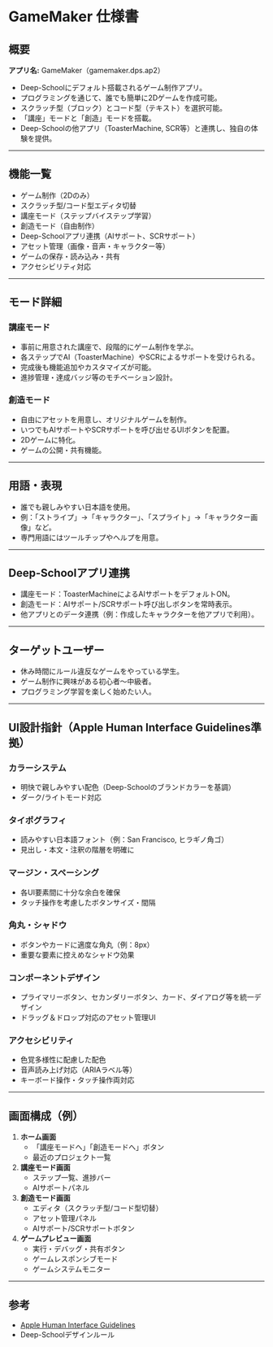 # GameMaker 仕様書

## 概要

**アプリ名:** GameMaker（gamemaker.dps.ap2）

- Deep-Schoolにデフォルト搭載されるゲーム制作アプリ。
- プログラミングを通じて、誰でも簡単に2Dゲームを作成可能。
- スクラッチ型（ブロック）とコード型（テキスト）を選択可能。
- 「講座」モードと「創造」モードを搭載。
- Deep-Schoolの他アプリ（ToasterMachine, SCR等）と連携し、独自の体験を提供。

---

## 機能一覧

- ゲーム制作（2Dのみ）
- スクラッチ型/コード型エディタ切替
- 講座モード（ステップバイステップ学習）
- 創造モード（自由制作）
- Deep-Schoolアプリ連携（AIサポート、SCRサポート）
- アセット管理（画像・音声・キャラクター等）
- ゲームの保存・読み込み・共有
- アクセシビリティ対応

---

## モード詳細

### 講座モード
- 事前に用意された講座で、段階的にゲーム制作を学ぶ。
- 各ステップでAI（ToasterMachine）やSCRによるサポートを受けられる。
- 完成後も機能追加やカスタマイズが可能。
- 進捗管理・達成バッジ等のモチベーション設計。

### 創造モード
- 自由にアセットを用意し、オリジナルゲームを制作。
- いつでもAIサポートやSCRサポートを呼び出せるUIボタンを配置。
- 2Dゲームに特化。
- ゲームの公開・共有機能。

---

## 用語・表現
- 誰でも親しみやすい日本語を使用。
- 例：「ストライプ」→「キャラクター」、「スプライト」→「キャラクター画像」など。
- 専門用語にはツールチップやヘルプを用意。

---

## Deep-Schoolアプリ連携
- 講座モード：ToasterMachineによるAIサポートをデフォルトON。
- 創造モード：AIサポート/SCRサポート呼び出しボタンを常時表示。
- 他アプリとのデータ連携（例：作成したキャラクターを他アプリで利用）。

---

## ターゲットユーザー
- 休み時間にルール違反なゲームをやっている学生。
- ゲーム制作に興味がある初心者～中級者。
- プログラミング学習を楽しく始めたい人。

---

## UI設計指針（Apple Human Interface Guidelines準拠）

### カラーシステム
- 明快で親しみやすい配色（Deep-Schoolのブランドカラーを基調）
- ダーク/ライトモード対応

### タイポグラフィ
- 読みやすい日本語フォント（例：San Francisco, ヒラギノ角ゴ）
- 見出し・本文・注釈の階層を明確に

### マージン・スペーシング
- 各UI要素間に十分な余白を確保
- タッチ操作を考慮したボタンサイズ・間隔

### 角丸・シャドウ
- ボタンやカードに適度な角丸（例：8px）
- 重要な要素に控えめなシャドウ効果

### コンポーネントデザイン
- プライマリーボタン、セカンダリーボタン、カード、ダイアログ等を統一デザイン
- ドラッグ＆ドロップ対応のアセット管理UI

### アクセシビリティ
- 色覚多様性に配慮した配色
- 音声読み上げ対応（ARIAラベル等）
- キーボード操作・タッチ操作両対応

---

## 画面構成（例）

1. **ホーム画面**
   - 「講座モードへ」「創造モードへ」ボタン
   - 最近のプロジェクト一覧
2. **講座モード画面**
   - ステップ一覧、進捗バー
   - AIサポートパネル
3. **創造モード画面**
   - エディタ（スクラッチ型/コード型切替）
   - アセット管理パネル
   - AIサポート/SCRサポートボタン
4. **ゲームプレビュー画面**
   - 実行・デバッグ・共有ボタン
   - ゲームレスポンシブモード
   - ゲームシステムモニター

---


## 参考
- [Apple Human Interface Guidelines](https://developer.apple.com/design/human-interface-guidelines)
- Deep-Schoolデザインルール 